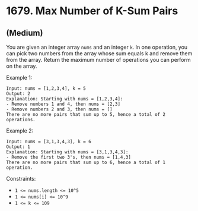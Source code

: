 # 1679. Max Number of K-Sum Pairs
## (Medium)

You are given an integer array `nums` and an integer `k`.
In one operation, you can pick two numbers from the array whose sum equals k and remove them from the array.
Return the maximum number of operations you can perform on the array.

Example 1:


```
Input: nums = [1,2,3,4], k = 5
Output: 2
Explanation: Starting with nums = [1,2,3,4]:
- Remove numbers 1 and 4, then nums = [2,3]
- Remove numbers 2 and 3, then nums = []
There are no more pairs that sum up to 5, hence a total of 2 operations.
```

Example 2:

```
Input: nums = [3,1,3,4,3], k = 6
Output: 1
Explanation: Starting with nums = [3,1,3,4,3]:
- Remove the first two 3's, then nums = [1,4,3]
There are no more pairs that sum up to 6, hence a total of 1 operation.
```

Constraints:

- `1 <= nums.length <= 10^5`
- `1 <= nums[i] <= 10^9`
- `1 <= k <= 109`